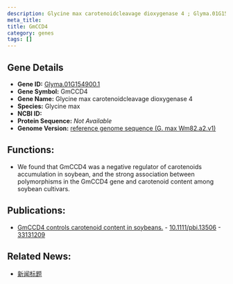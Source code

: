 ```yaml
---
description: Glycine max carotenoidcleavage dioxygenase 4 ; Glyma.01G154900.1 ; Glycine max
meta_title:
title: GmCCD4
category: genes
tags: []
---
```


## Gene Details
- **Gene ID:**	[Glyma.01G154900.1](https://www.maizegdb.org/gene_center/gene/Glyma.01G154900.1)
- **Gene Symbol:** GmCCD4
- **Gene Name:** Glycine max carotenoidcleavage dioxygenase 4
- **Species:** Glycine max
- **NCBI ID:** [  ]()
- **Protein Sequence:** *Not Available*
- **Genome Version:** [reference genome sequence (G. max Wm82.a2.v1)]()

## Functions:
   - We found that GmCCD4 was a negative regulator of carotenoids accumulation in soybean, and the strong association between polymorphisms in the GmCCD4 gene and carotenoid content among soybean cultivars. 

## Publications:
   - [GmCCD4 controls carotenoid content in soybeans.]( https://onlinelibrary.wiley.com/doi/10.1111/pbi.13506 ) - [10.1111/pbi.13506]( https://onlinelibrary.wiley.com/doi/10.1111/pbi.13506 ) - [33131209](https://pubmed.ncbi.nlm.nih.gov/33131209/)

## Related News:
   - [新闻标题](https://mp.weixin.qq.com/s?__biz=Mzg3MDEwNDEyMg==&mid=2247499404&idx=1&sn=0ac396f49dc0d447eda7b5c5d17ba023&chksm=ce9053d9f9e7dacf1d4921b108de6c72bf89c3104e0138daf7c6702ba9846b80c5bc41a268ae&scene=27#wechat_redirect)
